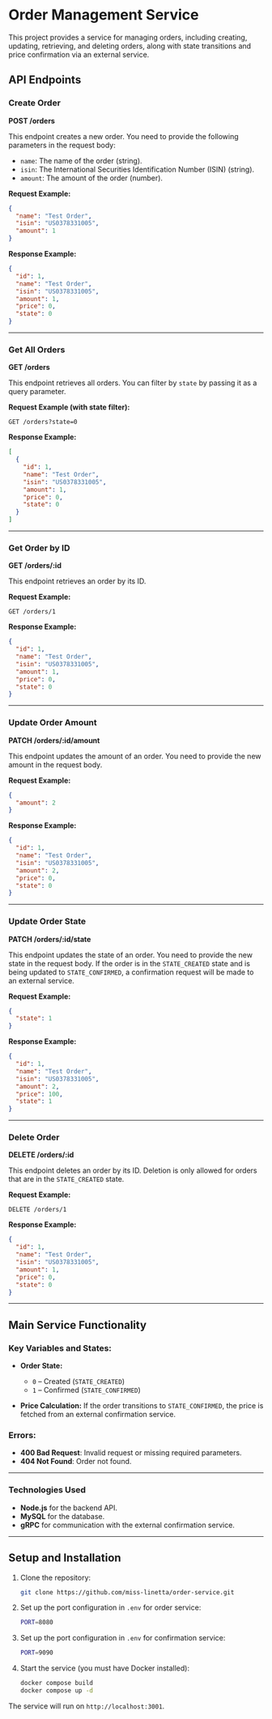 # Order Management Service

This project provides a service for managing orders, including creating, updating, retrieving, and deleting orders, along with state transitions and price confirmation via an external service.

## API Endpoints

### Create Order

**POST /orders**

This endpoint creates a new order. You need to provide the following parameters in the request body:
- `name`: The name of the order (string).
- `isin`: The International Securities Identification Number (ISIN) (string).
- `amount`: The amount of the order (number).

**Request Example:**
```json
{
  "name": "Test Order",
  "isin": "US0378331005",
  "amount": 1
}
```

**Response Example:**
```json
{
  "id": 1,
  "name": "Test Order",
  "isin": "US0378331005",
  "amount": 1,
  "price": 0,
  "state": 0
}
```

---

### Get All Orders

**GET /orders**

This endpoint retrieves all orders. You can filter by `state` by passing it as a query parameter.

**Request Example (with state filter):**
```http
GET /orders?state=0
```

**Response Example:**
```json
[
  {
    "id": 1,
    "name": "Test Order",
    "isin": "US0378331005",
    "amount": 1,
    "price": 0,
    "state": 0
  }
]
```

---

### Get Order by ID

**GET /orders/:id**

This endpoint retrieves an order by its ID.

**Request Example:**
```http
GET /orders/1
```

**Response Example:**
```json
{
  "id": 1,
  "name": "Test Order",
  "isin": "US0378331005",
  "amount": 1,
  "price": 0,
  "state": 0
}
```

---

### Update Order Amount

**PATCH /orders/:id/amount**

This endpoint updates the amount of an order. You need to provide the new amount in the request body.

**Request Example:**
```json
{
  "amount": 2
}
```

**Response Example:**
```json
{
  "id": 1,
  "name": "Test Order",
  "isin": "US0378331005",
  "amount": 2,
  "price": 0,
  "state": 0
}
```

---

### Update Order State

**PATCH /orders/:id/state**

This endpoint updates the state of an order. You need to provide the new state in the request body. If the order is in the `STATE_CREATED` state and is being updated to `STATE_CONFIRMED`, a confirmation request will be made to an external service.

**Request Example:**
```json
{
  "state": 1
}
```

**Response Example:**
```json
{
  "id": 1,
  "name": "Test Order",
  "isin": "US0378331005",
  "amount": 2,
  "price": 100,
  "state": 1
}
```

---

### Delete Order

**DELETE /orders/:id**

This endpoint deletes an order by its ID. Deletion is only allowed for orders that are in the `STATE_CREATED` state.

**Request Example:**
```http
DELETE /orders/1
```

**Response Example:**
```json
{
  "id": 1,
  "name": "Test Order",
  "isin": "US0378331005",
  "amount": 1,
  "price": 0,
  "state": 0
}
```

---

## Main Service Functionality

### Key Variables and States:

- **Order State:**
  - `0` – Created (`STATE_CREATED`)
  - `1` – Confirmed (`STATE_CONFIRMED`)

- **Price Calculation:**
  If the order transitions to `STATE_CONFIRMED`, the price is fetched from an external confirmation service.

### Errors:

- **400 Bad Request**: Invalid request or missing required parameters.
- **404 Not Found**: Order not found.

---

### Technologies Used

- **Node.js** for the backend API.
- **MySQL** for the database.
- **gRPC** for communication with the external confirmation service.

---

## Setup and Installation

1. Clone the repository:
   ```bash
   git clone https://github.com/miss-linetta/order-service.git
   ```

2. Set up the port configuration in `.env` for order service:
   ```bash
   PORT=8080
   ```

3. Set up the port configuration in `.env` for confirmation service:
   ```bash
   PORT=9090
   ```

4. Start the service (you must have Docker installed):
   ```bash
   docker compose build
   docker compose up -d
   
   ```

The service will run on `http://localhost:3001`.
